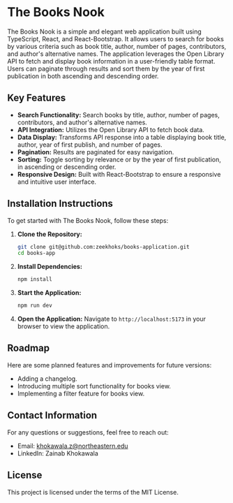 # The Books Nook

The Books Nook is a simple and elegant web application built using TypeScript, React, and React-Bootstrap. It allows users to search for books by various criteria such as book title, author, number of pages, contributors, and author's alternative names. The application leverages the Open Library API to fetch and display book information in a user-friendly table format. Users can paginate through results and sort them by the year of first publication in both ascending and descending order.

## Key Features

- **Search Functionality:** Search books by title, author, number of pages, contributors, and author's alternative names.
- **API Integration:** Utilizes the Open Library API to fetch book data.
- **Data Display:** Transforms API response into a table displaying book title, author, year of first publish, and number of pages.
- **Pagination:** Results are paginated for easy navigation.
- **Sorting:** Toggle sorting by relevance or by the year of first publication, in ascending or descending order.
- **Responsive Design:** Built with React-Bootstrap to ensure a responsive and intuitive user interface.

## Installation Instructions

To get started with The Books Nook, follow these steps:

1. **Clone the Repository:**
   ```bash
   git clone git@github.com:zeekhoks/books-application.git
   cd books-app
   ```
2. **Install Dependencies:**
   ```bash
   npm install
   ```
3. **Start the Application:**
   ```bash
   npm run dev
    ```
4. **Open the Application:**
    Navigate to `http://localhost:5173` in your browser to view the application.

## Roadmap
Here are some planned features and improvements for future versions:

- Adding a changelog.
- Introducing multiple sort functionality for books view.
- Implementing a filter feature for books view.

## Contact Information
For any questions or suggestions, feel free to reach out:

- Email: khokawala.z@northeastern.edu
- LinkedIn: Zainab Khokawala

## License
This project is licensed under the terms of the MIT License.